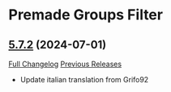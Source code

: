 # Premade Groups Filter

## [5.7.2](https://github.com/0xbs/premade-groups-filter/tree/5.7.2) (2024-07-01)
[Full Changelog](https://github.com/0xbs/premade-groups-filter/compare/5.7.1...5.7.2) [Previous Releases](https://github.com/0xbs/premade-groups-filter/releases)

- Update italian translation from Grifo92  
